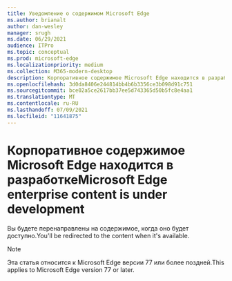 ```yaml
---
title: Уведомление о содержимом Microsoft Edge
ms.author: brianalt
author: dan-wesley
manager: srugh
ms.date: 06/29/2021
audience: ITPro
ms.topic: conceptual
ms.prod: microsoft-edge
ms.localizationpriority: medium
ms.collection: M365-modern-desktop
description: Корпоративное содержимое Microsoft Edge находится в разработке
ms.openlocfilehash: 3d0da8406e244814bb4b6b3356ce3b098d91c751
ms.sourcegitcommit: bce02a5ce2617bb37ee5d743365d50b5fc8e4aa1
ms.translationtype: MT
ms.contentlocale: ru-RU
ms.lasthandoff: 07/09/2021
ms.locfileid: "11641875"
---
```

# <a name="microsoft-edge-enterprise-content-is-under-development"></a><span data-ttu-id="02829-103">Корпоративное содержимое Microsoft Edge находится в разработке</span><span class="sxs-lookup"><span data-stu-id="02829-103">Microsoft Edge enterprise content is under development</span></span>

<span data-ttu-id="02829-104">Вы будете перенаправлены на содержимое, когда оно будет доступно.</span><span class="sxs-lookup"><span data-stu-id="02829-104">You'll be redirected to the content when it's available.</span></span>

> [!NOTE]
> <span data-ttu-id="02829-105">Эта статья относится к Microsoft Edge версии 77 или более поздней.</span><span class="sxs-lookup"><span data-stu-id="02829-105">This applies  to Microsoft Edge version 77 or later.</span></span>
